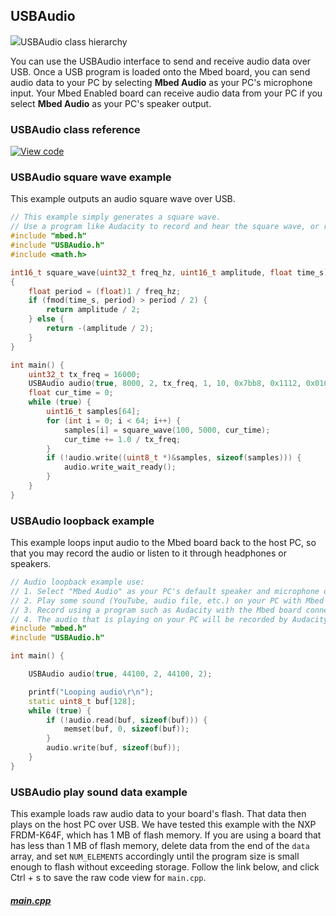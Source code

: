 ## USBAudio

<span class="images">![](https://os.mbed.com/docs/v5.9/feature-hal-spec-usb-device-doxy/class_u_s_b_audio.png)<span>USBAudio class hierarchy</span></span>

You can use the USBAudio interface to send and receive audio data over USB. Once a USB program is loaded onto the Mbed board, you can send audio data to your PC by selecting **Mbed Audio** as your PC's microphone input. Your Mbed Enabled board can receive audio data from your PC if you select **Mbed Audio** as your PC's speaker output.

### USBAudio class reference

[![View code](https://www.mbed.com/embed/?type=library)](http://os.mbed.com/docs/v5.9/feature-hal-spec-usb-device-doxy/class_u_s_b_audio.html)

### USBAudio square wave example

This example outputs an audio square wave over USB.

```C++
// This example simply generates a square wave. 
// Use a program like Audacity to record and hear the square wave, or route microphone input to output device.
#include "mbed.h"
#include "USBAudio.h"
#include <math.h>

int16_t square_wave(uint32_t freq_hz, uint16_t amplitude, float time_s)
{
    float period = (float)1 / freq_hz;
    if (fmod(time_s, period) > period / 2) {
        return amplitude / 2;
    } else {
        return -(amplitude / 2);
    }
}

int main() {
    uint32_t tx_freq = 16000;
    USBAudio audio(true, 8000, 2, tx_freq, 1, 10, 0x7bb8, 0x1112, 0x0100);
    float cur_time = 0;
    while (true) {
        uint16_t samples[64];
        for (int i = 0; i < 64; i++) {
            samples[i] = square_wave(100, 5000, cur_time);
            cur_time += 1.0 / tx_freq;
        }
        if (!audio.write((uint8_t *)&samples, sizeof(samples))) {
            audio.write_wait_ready();
        }
    }
}

```

### USBAudio loopback example

This example loops input audio to the Mbed board back to the host PC, so that you may record the audio or listen to it through headphones or speakers.

```C++
// Audio loopback example use:
// 1. Select "Mbed Audio" as your PC's default speaker and microphone devices.
// 2. Play some sound (YouTube, audio file, etc.) on your PC with Mbed board connected to your PC via the target's USB.
// 3. Record using a program such as Audacity with the Mbed board connected and with the audio on your PC playing.
// 4. The audio that is playing on your PC will be recorded by Audacity via USB loopback.
#include "mbed.h"
#include "USBAudio.h"

int main() {

    USBAudio audio(true, 44100, 2, 44100, 2);

    printf("Looping audio\r\n");
    static uint8_t buf[128];
    while (true) {
        if (!audio.read(buf, sizeof(buf))) {
            memset(buf, 0, sizeof(buf));
        }
        audio.write(buf, sizeof(buf));
    }
}
```

### USBAudio play sound data example

This example loads raw audio data to your board's flash. That data then plays on the host PC over USB. We have tested this example with the NXP FRDM-K64F, which has 1 MB of flash memory. If you are using a board that has less than 1 MB of flash memory, delete data from the end of the `data` array, and set `NUM_ELEMENTS` accordingly until the program size is small enough to flash without exceeding storage. Follow the link below, and click Ctrl + s to save the raw code view for `main.cpp`.   

##### [main.cpp](https://raw.githubusercontent.com/mrcoulter45/mbed-os-5-docs/USBAudio.md_additions/docs/reference/api/usb/Audio_Play_Sound_Data.cpp)
